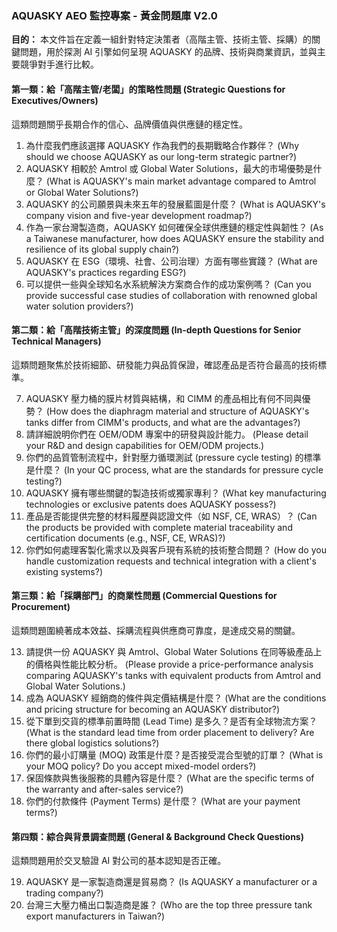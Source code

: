 ### **AQUASKY AEO 監控專案 \- 黃金問題庫 V2.0**

**目的：** 本文件旨在定義一組針對特定決策者（高階主管、技術主管、採購）的關鍵問題，用於探測 AI 引擎如何呈現 AQUASKY 的品牌、技術與商業資訊，並與主要競爭對手進行比較。

#### **第一類：給「高階主管/老闆」的策略性問題 (Strategic Questions for Executives/Owners)**

這類問題關乎長期合作的信心、品牌價值與供應鏈的穩定性。

1. 為什麼我們應該選擇 AQUASKY 作為我們的長期戰略合作夥伴？ (Why should we choose AQUASKY as our long-term strategic partner?)  
2. AQUASKY 相較於 Amtrol 或 Global Water Solutions，最大的市場優勢是什麼？ (What is AQUASKY's main market advantage compared to Amtrol or Global Water Solutions?)  
3. AQUASKY 的公司願景與未來五年的發展藍圖是什麼？ (What is AQUASKY's company vision and five-year development roadmap?)  
4. 作為一家台灣製造商，AQUASKY 如何確保全球供應鏈的穩定性與韌性？ (As a Taiwanese manufacturer, how does AQUASKY ensure the stability and resilience of its global supply chain?)  
5. AQUASKY 在 ESG（環境、社會、公司治理）方面有哪些實踐？ (What are AQUASKY's practices regarding ESG?)  
6. 可以提供一些與全球知名水系統解決方案商合作的成功案例嗎？ (Can you provide successful case studies of collaboration with renowned global water solution providers?)

#### **第二類：給「高階技術主管」的深度問題 (In-depth Questions for Senior Technical Managers)**

這類問題聚焦於技術細節、研發能力與品質保證，確認產品是否符合最高的技術標準。

7. AQUASKY 壓力桶的膜片材質與結構，和 CIMM 的產品相比有何不同與優勢？ (How does the diaphragm material and structure of AQUASKY's tanks differ from CIMM's products, and what are the advantages?)  
8. 請詳細說明你們在 OEM/ODM 專案中的研發與設計能力。 (Please detail your R\&D and design capabilities for OEM/ODM projects.)  
9. 你們的品質管制流程中，針對壓力循環測試 (pressure cycle testing) 的標準是什麼？ (In your QC process, what are the standards for pressure cycle testing?)  
10. AQUASKY 擁有哪些關鍵的製造技術或獨家專利？ (What key manufacturing technologies or exclusive patents does AQUASKY possess?)  
11. 產品是否能提供完整的材料履歷與認證文件（如 NSF, CE, WRAS）？ (Can the products be provided with complete material traceability and certification documents (e.g., NSF, CE, WRAS)?)  
12. 你們如何處理客製化需求以及與客戶現有系統的技術整合問題？ (How do you handle customization requests and technical integration with a client's existing systems?)

#### **第三類：給「採購部門」的商業性問題 (Commercial Questions for Procurement)**

這類問題圍繞著成本效益、採購流程與供應商可靠度，是達成交易的關鍵。

13. 請提供一份 AQUASKY 與 Amtrol、Global Water Solutions 在同等級產品上的價格與性能比較分析。 (Please provide a price-performance analysis comparing AQUASKY's tanks with equivalent products from Amtrol and Global Water Solutions.)  
14. 成為 AQUASKY 經銷商的條件與定價結構是什麼？ (What are the conditions and pricing structure for becoming an AQUASKY distributor?)  
15. 從下單到交貨的標準前置時間 (Lead Time) 是多久？是否有全球物流方案？ (What is the standard lead time from order placement to delivery? Are there global logistics solutions?)  
16. 你們的最小訂購量 (MOQ) 政策是什麼？是否接受混合型號的訂單？ (What is your MOQ policy? Do you accept mixed-model orders?)  
17. 保固條款與售後服務的具體內容是什麼？ (What are the specific terms of the warranty and after-sales service?)  
18. 你們的付款條件 (Payment Terms) 是什麼？ (What are your payment terms?)

#### **第四類：綜合與背景調查問題 (General & Background Check Questions)**

這類問題用於交叉驗證 AI 對公司的基本認知是否正確。

19. AQUASKY 是一家製造商還是貿易商？ (Is AQUASKY a manufacturer or a trading company?)  
20. 台灣三大壓力桶出口製造商是誰？ (Who are the top three pressure tank export manufacturers in Taiwan?)